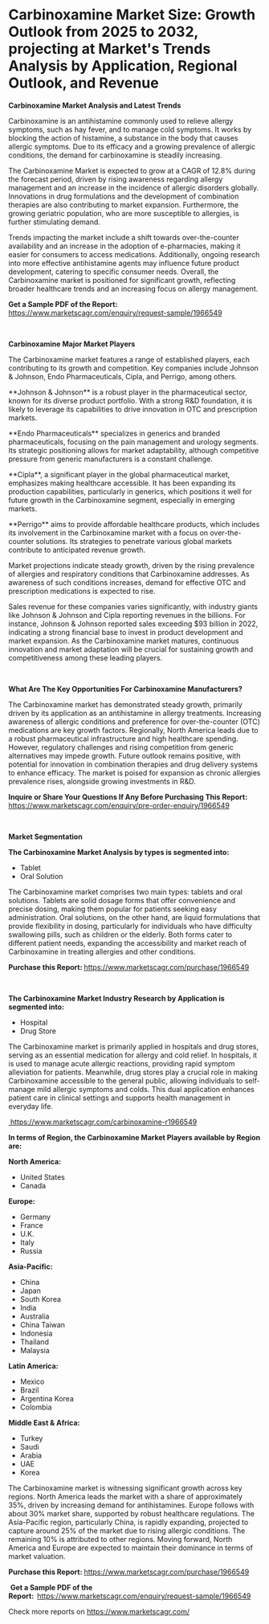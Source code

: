 <p><h1>Carbinoxamine Market Size: Growth Outlook from 2025 to 2032, projecting at Market's Trends Analysis by Application, Regional Outlook, and Revenue</h1></p><p><strong>Carbinoxamine Market Analysis and Latest Trends</strong></p>
<p><p>Carbinoxamine is an antihistamine commonly used to relieve allergy symptoms, such as hay fever, and to manage cold symptoms. It works by blocking the action of histamine, a substance in the body that causes allergic symptoms. Due to its efficacy and a growing prevalence of allergic conditions, the demand for carbinoxamine is steadily increasing.</p><p>The Carbinoxamine Market is expected to grow at a CAGR of 12.8% during the forecast period, driven by rising awareness regarding allergy management and an increase in the incidence of allergic disorders globally. Innovations in drug formulations and the development of combination therapies are also contributing to market expansion. Furthermore, the growing geriatric population, who are more susceptible to allergies, is further stimulating demand. </p><p>Trends impacting the market include a shift towards over-the-counter availability and an increase in the adoption of e-pharmacies, making it easier for consumers to access medications. Additionally, ongoing research into more effective antihistamine agents may influence future product development, catering to specific consumer needs. Overall, the Carbinoxamine market is positioned for significant growth, reflecting broader healthcare trends and an increasing focus on allergy management.</p></p>
<p><strong>Get a Sample PDF of the Report:&nbsp;</strong> <a href="https://www.marketscagr.com/enquiry/request-sample/1966549?utm_campaign=2520&utm_medium=2&utm_source=Github&utm_content=ia&utm_term=08032025&utm_id=carbinoxamine">https://www.marketscagr.com/enquiry/request-sample/1966549</a></p>
<p>&nbsp;</p>
<p><strong>Carbinoxamine Major Market Players</strong></p>
<p><p>The Carbinoxamine market features a range of established players, each contributing to its growth and competition. Key companies include Johnson & Johnson, Endo Pharmaceuticals, Cipla, and Perrigo, among others.</p><p>**Johnson & Johnson** is a robust player in the pharmaceutical sector, known for its diverse product portfolio. With a strong R&D foundation, it is likely to leverage its capabilities to drive innovation in OTC and prescription markets.</p><p>**Endo Pharmaceuticals** specializes in generics and branded pharmaceuticals, focusing on the pain management and urology segments. Its strategic positioning allows for market adaptability, although competitive pressure from generic manufacturers is a constant challenge.</p><p>**Cipla**, a significant player in the global pharmaceutical market, emphasizes making healthcare accessible. It has been expanding its production capabilities, particularly in generics, which positions it well for future growth in the Carbinoxamine segment, especially in emerging markets.</p><p>**Perrigo** aims to provide affordable healthcare products, which includes its involvement in the Carbinoxamine market with a focus on over-the-counter solutions. Its strategies to penetrate various global markets contribute to anticipated revenue growth.</p><p>Market projections indicate steady growth, driven by the rising prevalence of allergies and respiratory conditions that Carbinoxamine addresses. As awareness of such conditions increases, demand for effective OTC and prescription medications is expected to rise.</p><p>Sales revenue for these companies varies significantly, with industry giants like Johnson & Johnson and Cipla reporting revenues in the billions. For instance, Johnson & Johnson reported sales exceeding $93 billion in 2022, indicating a strong financial base to invest in product development and market expansion. As the Carbinoxamine market matures, continuous innovation and market adaptation will be crucial for sustaining growth and competitiveness among these leading players.</p></p>
<p>&nbsp;</p>
<p><strong>What Are The Key Opportunities For Carbinoxamine Manufacturers?</strong></p>
<p><p>The Carbinoxamine market has demonstrated steady growth, primarily driven by its application as an antihistamine in allergy treatments. Increasing awareness of allergic conditions and preference for over-the-counter (OTC) medications are key growth factors. Regionally, North America leads due to a robust pharmaceutical infrastructure and high healthcare spending. However, regulatory challenges and rising competition from generic alternatives may impede growth. Future outlook remains positive, with potential for innovation in combination therapies and drug delivery systems to enhance efficacy. The market is poised for expansion as chronic allergies prevalence rises, alongside growing investments in R&D.</p></p>
<p><strong>Inquire or Share Your Questions If Any Before Purchasing This Report:</strong> <a href="https://www.marketscagr.com/enquiry/pre-order-enquiry/1966549?utm_campaign=2520&utm_medium=2&utm_source=Github&utm_content=ia&utm_term=08032025&utm_id=carbinoxamine">https://www.marketscagr.com/enquiry/pre-order-enquiry/1966549</a></p>
<p>&nbsp;</p>
<p><strong>Market Segmentation</strong></p>
<p><strong>The Carbinoxamine Market Analysis by types is segmented into:</strong></p>
<p><ul><li>Tablet</li><li>Oral Solution</li></ul></p>
<p><p>The Carbinoxamine market comprises two main types: tablets and oral solutions. Tablets are solid dosage forms that offer convenience and precise dosing, making them popular for patients seeking easy administration. Oral solutions, on the other hand, are liquid formulations that provide flexibility in dosing, particularly for individuals who have difficulty swallowing pills, such as children or the elderly. Both forms cater to different patient needs, expanding the accessibility and market reach of Carbinoxamine in treating allergies and other conditions.</p></p>
<p><strong>Purchase this Report:&nbsp;</strong><a href="https://www.marketscagr.com/purchase/1966549?utm_campaign=2520&utm_medium=2&utm_source=Github&utm_content=ia&utm_term=08032025&utm_id=carbinoxamine">https://www.marketscagr.com/purchase/1966549</a></p>
<p>&nbsp;</p>
<p><strong>The Carbinoxamine Market Industry Research by Application is segmented into:</strong></p>
<p><ul><li>Hospital</li><li>Drug Store</li></ul></p>
<p><p>The Carbinoxamine market is primarily applied in hospitals and drug stores, serving as an essential medication for allergy and cold relief. In hospitals, it is used to manage acute allergic reactions, providing rapid symptom alleviation for patients. Meanwhile, drug stores play a crucial role in making Carbinoxamine accessible to the general public, allowing individuals to self-manage mild allergic symptoms and colds. This dual application enhances patient care in clinical settings and supports health management in everyday life.</p></p>
<p><a href="https://www.marketscagr.com/carbinoxamine-r1966549?utm_campaign=2520&utm_medium=2&utm_source=Github&utm_content=ia&utm_term=08032025&utm_id=carbinoxamine">&nbsp;https://www.marketscagr.com/carbinoxamine-r1966549</a></p>
<p><strong>In terms of Region, the Carbinoxamine Market Players available by Region are:</strong></p>
<p>
    <p> <strong> North America: </strong>
        <ul>
            <li>United States</li>
            <li>Canada</li>
        </ul>
        </p> 
    <p> <strong> Europe: </strong>
        <ul>
            <li>Germany</li>
            <li>France</li>
            <li>U.K.</li>
            <li>Italy</li>
            <li>Russia</li>
        </ul>
        </p> 
    <p> <strong> Asia-Pacific: </strong>
        <ul>
            <li>China</li>
            <li>Japan</li>
            <li>South Korea</li>
            <li>India</li>
            <li>Australia</li>
            <li>China Taiwan</li>
            <li>Indonesia</li>
            <li>Thailand</li>
            <li>Malaysia</li>
        </ul>
        </p> 
    <p> <strong> Latin America: </strong>
        <ul>
            <li>Mexico</li>
            <li>Brazil</li>
            <li>Argentina Korea</li>
            <li>Colombia</li>
        </ul>
        </p> 
    <p> <strong> Middle East & Africa: </strong>
        <ul>
            <li>Turkey</li>
            <li>Saudi</li>
            <li>Arabia</li>
            <li>UAE</li>
            <li>Korea</li>
        </ul>
    </p>
    </p>
<p><p>The Carbinoxamine market is witnessing significant growth across key regions. North America leads the market with a share of approximately 35%, driven by increasing demand for antihistamines. Europe follows with about 30% market share, supported by robust healthcare regulations. The Asia-Pacific region, particularly China, is rapidly expanding, projected to capture around 25% of the market due to rising allergic conditions. The remaining 10% is attributed to other regions. Moving forward, North America and Europe are expected to maintain their dominance in terms of market valuation.</p></p>
<p><strong>Purchase this Report: </strong><a href="https://www.marketscagr.com/purchase/1966549?utm_campaign=2520&utm_medium=2&utm_source=Github&utm_content=ia&utm_term=08032025&utm_id=carbinoxamine">https://www.marketscagr.com/purchase/1966549</a></p>
<p>&nbsp;<strong>Get a Sample PDF of the Report:&nbsp;&nbsp;</strong><a href="https://www.marketscagr.com/enquiry/request-sample/1966549?utm_campaign=2520&utm_medium=2&utm_source=Github&utm_content=ia&utm_term=08032025&utm_id=carbinoxamine">https://www.marketscagr.com/enquiry/request-sample/1966549</a></p>
<p><strong></strong></p>
<p>Check more reports on <a href="https://www.marketscagr.com/?utm_campaign=2520&utm_medium=2&utm_source=Github&utm_content=ia&utm_term=08032025&utm_id=carbinoxamine">https://www.marketscagr.com/</a></p>
